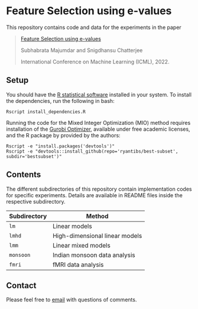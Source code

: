 # Feature Selection using e-values

This repository contains code and data for the experiments in the paper

> [Feature Selection using e-values](https://arxiv.org/abs/2206.05391)
>
> Subhabrata Majumdar and Snigdhansu Chatterjee
>
> International Conference on Machine Learning (ICML), 2022.

## Setup

You should have the [R statistical software](https://www.r-project.org) installed in your system. To install the dependencies, run the following in bash:
```
Rscript install_dependencies.R
```

Running the code for the Mixed Integer Optimization (MIO) method requires installation of the [Gurobi Optimizer](https://www.gurobi.com/documentation/9.5/quickstart_windows/software_installation_guid.html), available under free academic licenses, and the R package by provided by the authors:
```
Rscript -e "install.packages('devtools')"
Rscript -e "devtools::install_github(repo='ryantibs/best-subset', subdir='bestsubset')"
```

## Contents
The different subdirectories of this repository contain implementation codes for specific experiments. Details are available in README files inside the respective subdirectory.

| Subdirectory | Method |
|---|---|
| `lm` | Linear models |
| `lmhd` | High-dimensional linear models |
| `lmm` | Linear mixed models |
| `monsoon` | Indian monsoon data analysis |
| `fmri` | fMRI data analysis |

## Contact
Please feel free to [email](mailto:zoom.subha@gmail.com) with questions of comments.
